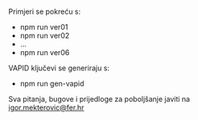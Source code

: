 Primjeri se pokreću s:
  * npm run ver01
  * npm run ver02
  * ...
  * npm run ver06


VAPID ključevi se generiraju s:
  * npm run gen-vapid



Sva pitanja, bugove i prijedloge za poboljšanje javiti na igor.mekterovic@fer.hr